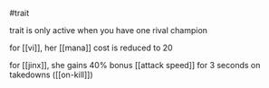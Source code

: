 #trait

trait is only active when you have one rival champion

for [[vi]], her [[mana]] cost is reduced to 20

for [[jinx]], she gains 40% bonus [[attack speed]] for 3 seconds on takedowns ([[on-kill]])